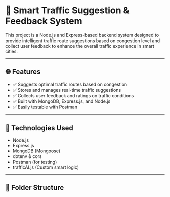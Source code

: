 # 🚦 Smart Traffic Suggestion & Feedback System

This project is a Node.js and Express-based backend system designed to provide intelligent traffic route suggestions based on congestion level and collect user feedback to enhance the overall traffic experience in smart cities.

---

## 🌐 Features

- ✅ Suggests optimal traffic routes based on congestion
- ✅ Stores and manages real-time traffic suggestions
- ✅ Collects user feedback and ratings on traffic conditions
- ✅ Built with MongoDB, Express.js, and Node.js
- ✅ Easily testable with Postman

---

## 🧠 Technologies Used

- Node.js
- Express.js
- MongoDB (Mongoose)
- dotenv & cors
- Postman (for testing)
- trafficAI.js (Custom smart logic)

---

## 📁 Folder Structure

